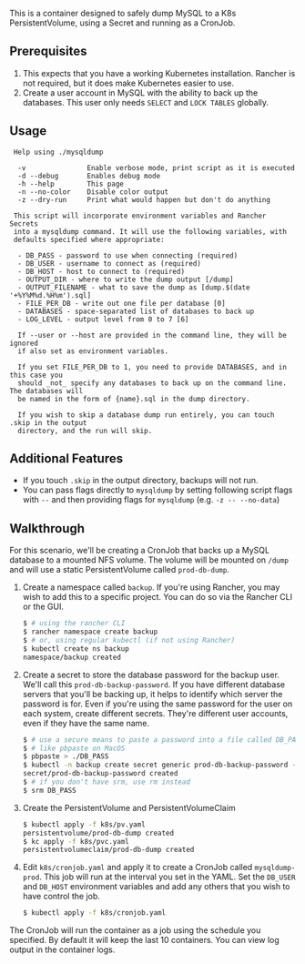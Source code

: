 This is a container designed to safely dump MySQL to a K8s PersistentVolume, using a Secret and running as a CronJob.

## Prerequisites

1. This expects that you have a working Kubernetes installation. Rancher is not required, but it does make Kubernetes easier to use.
2. Create a user account in MySQL with the ability to back up the databases. This user only needs `SELECT` and `LOCK TABLES` globally.

## Usage

```
 Help using ./mysqldump

  -v               Enable verbose mode, print script as it is executed
  -d --debug       Enables debug mode
  -h --help        This page
  -n --no-color    Disable color output
  -z --dry-run     Print what would happen but don't do anything

 This script will incorporate environment variables and Rancher Secrets
 into a mysqldump command. It will use the following variables, with
 defaults specified where appropriate:

  - DB_PASS - password to use when connecting (required)
  - DB_USER - username to connect as (required)
  - DB_HOST - host to connect to (required)
  - OUTPUT_DIR - where to write the dump output [/dump]
  - OUTPUT_FILENAME - what to save the dump as [dump.$(date '+%Y%M%d.%H%m').sql]
  - FILE_PER_DB - write out one file per database [0]
  - DATABASES - space-separated list of databases to back up
  - LOG_LEVEL - output level from 0 to 7 [6]

  If --user or --host are provided in the command line, they will be ignored
  if also set as environment variables.

  If you set FILE_PER_DB to 1, you need to provide DATABASES, and in this case you
  should _not_ specify any databases to back up on the command line. The databases will
  be named in the form of {name}.sql in the dump directory.

  If you wish to skip a database dump run entirely, you can touch .skip in the output
  directory, and the run will skip.
```

## Additional Features

- If you touch `.skip` in the output directory, backups will not run.
- You can pass flags directly to `mysqldump` by setting following script flags with `--` and then providing flags for `mysqldump` (e.g. `-z -- --no-data`)

## Walkthrough

For this scenario, we'll be creating a CronJob that backs up a MySQL database to a mounted NFS volume. The volume will be mounted on `/dump` and will use a static PersistentVolume called `prod-db-dump`.

1. Create a namespace called `backup`. If you're using Rancher, you may wish to add this to a specific project. You can do so via the Rancher CLI or the GUI.

    ``` bash
    $ # using the rancher CLI
    $ rancher namespace create backup
    $ # or, using regular kubectl (if not using Rancher)
    $ kubectl create ns backup
    namespace/backup created
    ```

2. Create a secret to store the database password for the backup user. We'll call this `prod-db-backup-password`. If you have different database servers that you'll be backing up, it helps to identify which server the password is for. Even if you're using the same password for the user on each system, create different secrets. They're different user accounts, even if they have the same name.

    ``` bash
    $ # use a secure means to paste a password into a file called DB_PASS
    $ # like pbpaste on MacOS
    $ pbpaste > ./DB_PASS
    $ kubectl -n backup create secret generic prod-db-backup-password --from-file=./DB_PASS
    secret/prod-db-backup-password created
    $ # if you don't have srm, use rm instead
    $ srm DB_PASS
    ```

3. Create the PersistentVolume and PersistentVolumeClaim

    ``` bash
    $ kubectl apply -f k8s/pv.yaml
    persistentvolume/prod-db-dump created
    $ kc apply -f k8s/pvc.yaml
    persistentvolumeclaim/prod-db-dump created
    ```

4. Edit `k8s/cronjob.yaml` and apply it to create a CronJob called `mysqldump-prod`. This job will run at the interval you set in the YAML. Set the `DB_USER` and `DB_HOST` environment variables and add any others that you wish to have control the job.

    ``` bash
    $ kubectl apply -f k8s/cronjob.yaml
    ```

The CronJob will run the container as a job using the schedule you specified. By default it will keep the last 10 containers. You can view log output in the container logs.
